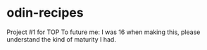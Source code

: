 # odin-recipes
Project #1 for TOP
To future me: I was 16 when making this, please understand the kind of maturity I had.